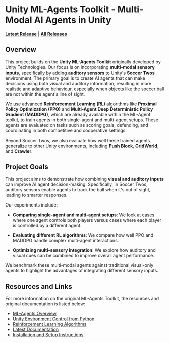 # Unity ML-Agents Toolkit - Multi-Modal AI Agents in Unity

**[Latest Release](https://github.com/Unity-Technologies/ml-agents/releases/latest)** | **[All Releases](https://github.com/Unity-Technologies/ml-agents/releases)**

## Overview

This project builds on the **Unity ML-Agents Toolkit** originally developed by Unity Technologies. Our focus is on incorporating **multi-modal sensory inputs**, specifically by adding **auditory sensors** to Unity's **Soccer Twos** environment. The primary goal is to create AI agents that can make decisions using both visual and auditory information, resulting in more realistic and adaptive behaviour, especially when objects like the soccer ball are not within the agent's line of sight.

We use advanced **Reinforcement Learning (RL)** algorithms like **Proximal Policy Optimization (PPO)** and **Multi-Agent Deep Deterministic Policy Gradient (MADDPG)**, which are already available within the ML-Agent toolkit, to train agents in both single-agent and multi-agent setups. These agents are evaluated on tasks such as scoring goals, defending, and coordinating in both competitive and cooperative settings.

Beyond Soccer Twos, we also evaluate how well these trained agents generalize to other Unity environments, including **Push Block**, **GridWorld**, and **Crawler**.

## Project Goals

This project aims to demonstrate how combining **visual and auditory inputs** can improve AI agent decision-making. Specifically, in Soccer Twos, auditory sensors enable agents to track the ball when it's out of sight, leading to smarter responses.

Our experiments include:

- **Comparing single-agent and multi-agent setups**: We look at cases where one agent controls both players versus cases where each player is controlled by a different agent.
  
- **Evaluating different RL algorithms**: We compare how well PPO and MADDPG handle complex multi-agent interactions.
  
- **Optimizing multi-sensory integration**: We explore how auditory and visual cues can be combined to improve overall agent performance.

We benchmark these multi-modal agents against traditional visual-only agents to highlight the advantages of integrating different sensory inputs.

## Resources and Links

For more information on the original ML-Agents Toolkit, the resources and original documentation is listed below:

- [ML-Agents Overview](https://github.com/Unity-Technologies/ml-agents/blob/main/docs/ML-Agents-Overview.md)
- [Unity Environment Control from Python](https://github.com/Unity-Technologies/ml-agents/blob/main/docs/Python-LLAPI.md)
- [Reinforcement Learning Algorithms](https://github.com/Unity-Technologies/ml-agents/blob/main/docs/Training-ML-Agents.md)
- [Latest Documentation](https://unity-technologies.github.io/ml-agents/)
- [Installation and Setup Instructions](https://github.com/Unity-Technologies/ml-agents/blob/main/docs/Installation.md)
